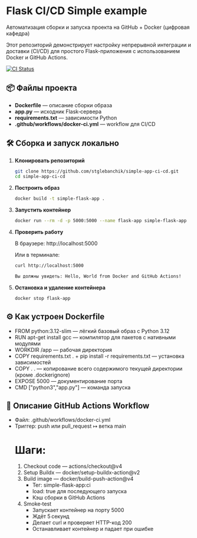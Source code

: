 # Flask CI/CD Simple example
Автоматизация сборки и запуска проекта на GitHub + Docker (цифровая кафедра)

Этот репозиторий демонстрирует настройку непрерывной интеграции и доставки (CI/CD) для простого Flask-приложения с использованием Docker и GitHub Actions.

[![CI Status](https://github.com/stglebanchik/simple-app-ci-cd/actions/workflows/docker-ci.yml/badge.svg?branch=main)](https://github.com/stglebanchik/simple-app-ci-cd/actions/workflows/docker-ci.yml)

## 📦 Файлы проекта

- **Dockerfile** — описание сборки образа  
- **app.py** — исходник Flask‑сервера  
- **requirements.txt** — зависимости Python  
- **.github/workflows/docker-ci.yml** — workflow для CI/CD  


## 🛠️ Сборка и запуск локально

1. **Клонировать репозиторий**  
   ```bash
   git clone https://github.com/stglebanchik/simple-app-ci-cd.git
   cd simple-app-ci-cd

2. **Построить образ**
    ```bash
    docker build -t simple-flask-app .

3. **Запустить контейнер**
    ```bash
    docker run --rm -d -p 5000:5000 --name flask-app simple-flask-app  

4. **Проверить работу**
    
    В браузере: http://localhost:5000

    Или в терминале: 
    ```bash
    curl http://localhost:5000
    
    Вы должны увидеть: Hello, World from Docker and GitHub Actions!

5. **Остановка и удаление контейнера**
    ```bash
    docker stop flask-app

## ⚙️ Как устроен Dockerfile
- FROM python:3.12-slim — лёгкий базовый образ с Python 3.12
- RUN apt-get install gcc — компилятор для пакетов с нативными модулями
- WORKDIR /app — рабочая директория
- COPY requirements.txt . + pip install -r requirements.txt — установка зависимостей
- COPY . . — копирование всего содержимого текущей директории (кроме .dockerignore)
- EXPOSE 5000 — документирование порта
- CMD ["python3","app.py"] — команда запуска

## 🤖 Описание GitHub Actions Workflow
- Файл: .github/workflows/docker-ci.yml
- Триггер: push или pull_request ↦ ветка main
    # Шаги:
    1. Checkout code — actions/checkout@v4
    2. Setup Buildx — docker/setup-buildx-action@v2
    3. Build image — docker/build-push-action@v4
        - Тег: simple-flask-app:ci
        - load: true для последующего запуска
        - Кэш сборки в GitHub Actions
    4. Smoke‑test
        - Запускает контейнер на порту 5000
        - Ждёт 5 секунд
        - Делает curl и проверяет HTTP-код 200
        - Останавливает контейнер и падает при ошибке
